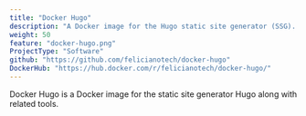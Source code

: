```yaml
---
title: "Docker Hugo"
description: "A Docker image for the Hugo static site generator (SSG). Designed to be used in continuous integration (CI) builds and local development."
weight: 50
feature: "docker-hugo.png"
ProjectType: "Software"
github: "https://github.com/felicianotech/docker-hugo"
DockerHub: "https://hub.docker.com/r/felicianotech/docker-hugo/"
---
```


Docker Hugo is a Docker image for the static site generator Hugo along with related tools.
